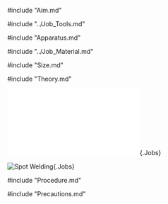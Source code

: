 #include "Aim.md"

#include "../Job_Tools.md"

#include "Apparatus.md"

#include "../Job_Material.md"

#include "Size.md"

#include "Theory.md"

![](../../Common/WebGl/Wlj_3_3D.html "Spot Welding"){.Jobs}

![](../../Common/svg/Wlj_3_Dm.svg "Spot Welding"){.Jobs}

#include "Procedure.md"

#include "Precautions.md"

